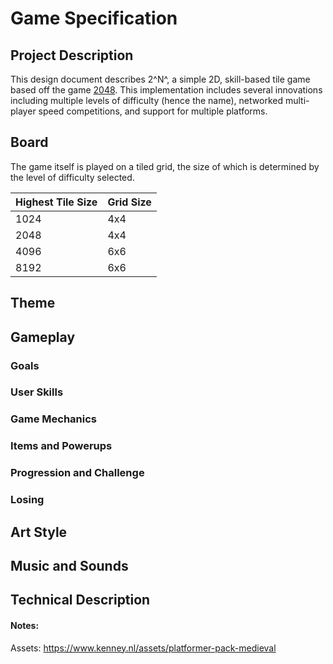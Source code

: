 # Game Specification
## Project Description
This design document describes 2^N^, a simple 2D, skill-based tile game based off the game [2048](https://play2048.co/).  This implementation includes several innovations including multiple levels of difficulty (hence the name), networked multi-player speed competitions, and support for multiple platforms.

## Board
The game itself is played on a tiled grid, the size of which is determined by the level of difficulty selected.

| Highest Tile Size | Grid Size |
|-------------------|-----------|
| 1024              | 4x4       |
| 2048              | 4x4       |
| 4096              | 6x6       |
| 8192              | 6x6       |

## Theme

## Gameplay

### Goals

### User Skills

### Game Mechanics

### Items and Powerups

### Progression and Challenge

### Losing

## Art Style

## Music and Sounds

## Technical Description






#### Notes:
Assets: https://www.kenney.nl/assets/platformer-pack-medieval
<!--stackedit_data:
eyJoaXN0b3J5IjpbMTY4NDA0NTc3MiwyMjc1OTc1NDAsMTE3Mz
c2OTEyMSwtMTc0NDg1NDI2NF19
-->